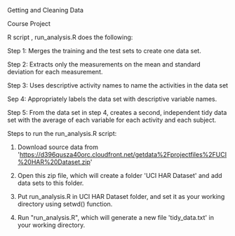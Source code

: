 Getting and Cleaning Data

Course Project 

R script , run_analysis.R does the following:

Step 1:  Merges the training and the test sets to create one data set.

Step 2:  Extracts only the measurements on the mean and standard deviation for each measurement. 

Step 3: Uses descriptive activity names to name the activities in the data set

Sep 4:  Appropriately labels the data set with descriptive variable names. 

Step 5: From the data set in step 4, creates a second, independent tidy data set with the average of each variable  for each activity and each subject.





Steps to run the run_analysis.R script: 

1) Download source data from 'https://d396qusza40orc.cloudfront.net/getdata%2Fprojectfiles%2FUCI%20HAR%20Dataset.zip'

2) Open this zip file, which will create a folder 'UCI HAR Dataset' and add data sets to this folder.

3) Put run_analysis.R in UCI HAR Dataset folder, and set it as your working directory using setwd() function.

4) Run "run_analysis.R", which will generate a new file 'tidy_data.txt' in your working directory. 

